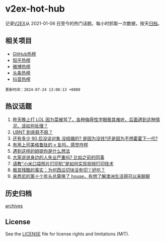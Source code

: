 # v2ex-hot-hub

 记录[V2EX](https://www.v2ex.com/)从 2021-01-06 日至今的热门话题。每小时抓取一次数据，按天[归档](archives)。
 
 ## 相关项目

- [GitHub热榜](https://github.com/lonnyzhang423/github-hot-hub)
- [知乎热榜](https://github.com/lonnyzhang423/zhihu-hot-hub)
- [微博热榜](https://github.com/lonnyzhang423/weibo-hot-hub)
- [头条热榜](https://github.com/lonnyzhang423/toutiao-hot-hub)
- [抖音热榜](https://github.com/lonnyzhang423/douyin-hot-hub)


 `更新时间：2024-07-24 13:08:13 +0800`

## 热议话题

1. [昨天晚上打 LOL 因为菜被骂了，各种侮辱性字眼极其难听，后面遇到这种情况，该如何处理？](https://www.v2ex.com/t/1059520)
1. [UBNT 到底稳不稳？](https://www.v2ex.com/t/1059427)
1. [还有多少 90 后没谈对象,没结婚的? 是因为没钱?还是因为不想霍霍下一代?](https://www.v2ex.com/t/1059602)
1. [有用上司美格鲁肽的 v 友吗，感觉咋样](https://www.v2ex.com/t/1059421)
1. [遇到这样的姐姐你是什么想法](https://www.v2ex.com/t/1059601)
1. [大家说说身边的人失业严重吗? 比如之前的同事](https://www.v2ex.com/t/1059616)
1. [请教“小米口袋照片打印机”是如何实现视频打印技术](https://www.v2ex.com/t/1059425)
1. [极其残酷的事实：为何西瓜切块没有切丫好吃？](https://www.v2ex.com/t/1059493)
1. [来悉尼的第十个年头总算换了 house，有想了解澳洲生活得可以来聊聊](https://www.v2ex.com/t/1059578)

## 历史归档

[archives](archives)

## License

See the [LICENSE](LICENSE) file for license rights and limitations (MIT).
